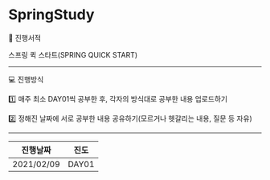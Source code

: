 # SpringStudy


:book: 진행서적

스프링 퀵 스타트(SPRING QUICK START)

---

:computer: 진행방식 

:one: 매주 최소 DAY01씩 공부한 후, 각자의 방식대로 공부한 내용 업로드하기

:two: 정해진 날짜에 서로 공부한 내용 공유하기(모르거나 헷갈리는 내용, 질문 등 자유)

---

|  진행날짜  | 진도  |
| :--------: | :---: |
| 2021/02/09 | DAY01 |

